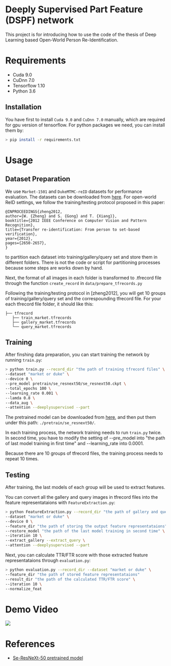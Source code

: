 # Deeply Supervised Part Feature (DSPF) network
This project is for introducing how to use the code of the thesis of Deep Learning based Open-World Person Re-Identification.

# Requirements
* Cuda 9.0
* CuDnn 7.0
* Tensorflow 1.10
* Python 3.6

## Installation
You have first to install `Cuda 9.0` and `CuDnn 7.0` manually, which are required for gpu version of tensorflow.
For python packages we need, you can install them by:
```bash
> pip install -r requirements.txt
```

# Usage

## Dataset Preparation
We use `Market-1501` and `DukeMTMC-reID` datasets for performance evaluation. The datasets can be downloaded from [here](https://drive.google.com/file/d/1QpcheGYb_tbdmiDI8nvRTQoqc-E5pOvw/view). For open-world ReID settings, we follow the training/testing protocol proposed in this paper:
```
@INPROCEEDINGS{zheng2012,
author={W. {Zheng} and S. {Gong} and T. {Xiang}},
booktitle={2012 IEEE Conference on Computer Vision and Pattern Recognition},
title={Transfer re-identification: From person to set-based verification},
year={2012},
pages={2650-2657},
}
```
to partition each dataset into training/gallery/query set and store them in different folders. There is not the code or script for partitioning processes because some steps are works down by hand.

Next, the format of all images in each folder is transformed to .tfrecord file through the function `create_record` in `data/prepare_tfrecords.py`

Following the training/testing protocol in [zheng2012], you will get 10 groups of training/gallery/query set and the correspounding tfrecord file. For your each tfrecord file folder, it should like this:
```
├── tfrecord
   ├── train_market.tfrecords
   ├── gallery_market.tfrecords
   └── query_market.tfrecords
```

## Training
After finshing data preparation, you can start training the network by running `train.py`:
```bash
> python train.py --record_dir "the path of training tfrecord files" \ 
--dataset "market or duke" \ 
--device 0 \ 
--pre_model pretrain/se_resnext50/se_resnext50.ckpt \ 
--total_epochs 100 \ 
--learning_rate 0.001 \ 
--lamda 0.8 \ 
--data_aug \ 
--attention --deeplysupervised --part
```

The pretrained model can be downloaded from [here](https://drive.google.com/drive/folders/1_kc-ikPhVzjgzWMrcSWMPH0IYTjrqOlY?usp=sharing), and then put them under this path: `./pretrain/se_resnext50/`.

In each training process, the network training needs to run `train.py` twice. In second time, you have to modify the setting of --pre_model into "the path of last model training in first time" and --learning_rate into 0.0001.

Because there are 10 groups of tfrecord files, the training process needs to repeat 10 times.

## Testing 
After training, the last models of each group will be used to extract features. 

You can convert all the gallery and query images in tfrecord files into the feature representataions with `FeatureExtraction.py`:
```bash
> python FeatureExtraction.py --record_dir "the path of gallery and query tfrecord files" \ 
--dataset "market or duke" \ 
--device 0 \ 
--feature_dir "the path of storing the output feature representataions"
--restore_model "the path of the last model training in second time" \
--iteration 10 \ 
--extract_gallery --extract_query \ 
--attention --deeplysupervised --part
```

Next, you can calculate TTR/FTR score with those extracted feature representataions through `evaluation.py`:

```bash
> python evaluation.py --record_dir --dataset "market or duke" \ 
--feature_dir "the path of stored feature representataions"
--result_dir "the path of the calculated TTR/FTR score" \
--iteration 10 \ 
--normalize_feat
```

# Demo Video
[![](http://img.youtube.com/vi/k2OuiQrpVfQ/0.jpg)](http://www.youtube.com/watch?v=k2OuiQrpVfQ "")

# References
- [Se-ResNeXt-50 pretrained model](https://github.com/HiKapok/TF-SENet)
